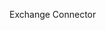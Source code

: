 <Token xmlns:xlink="http://www.w3.org/1999/xlink">Exchange Connector</Token>

<!--HONumber=Jul16_HO3-->


